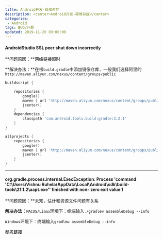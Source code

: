```yaml
---
title: Android开发-疑难杂症
description: <center>Android开发-疑难杂症</center>
categories:
 - Android
tags: BUG/问题
updated: 2019-11-20 00:00:00
---
```


#### AndroidStudio SSL peer shut down incorrectly 

**问题原因：**网络链接超时

**解决办法：**在根`build.gradle`中添加镜像仓库，一般我们选择阿里的 `http://maven.aliyun.com/nexus/content/groups/public`

```go
buildscript {

    repositories {
        google()
        maven { url 'http://maven.aliyun.com/nexus/content/groups/public/' }
        jcenter()
    }
    dependencies {
        classpath 'com.android.tools.build:gradle:3.2.1'
    }
}

allprojects {
    repositories {
        google()
        maven { url 'http://maven.aliyun.com/nexus/content/groups/public/' }
        jcenter()
    }
}
```

---

#### org.gradle.process.internal.ExecException: Process 'command 'C:\Users\Vishnu  Ruhela\AppData\Local\Android\sdk\build-tools\21.1.2\aapt.exe'' finished with non- zero exit value 1

**问题原因：**未知，估计和资源文件问题有关系

**解决办法：**`MACOS/Linux`环境下：终端输入`./gradlew assembleDebug --info`

​		   `Windows`环境下：终端输入`gradlew assembleDebug --info`

[参考链接](https://stackoverflow.com/questions/29249986/finished-with-non-zero-exit-value)